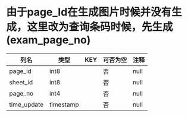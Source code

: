 # 由于page_Id在生成图片时候并没有生成，这里改为查询条码时候，先生成(exam_page_no)
| 列名   | 类型   | KEY  | 可否为空 | 注释   |
| ---- | ---- | ---- | ---- | ---- |
|page_id|int8||否|null|
|sheet_id|int8||否|null|
|page_no|int4||否|null|
|time_update|timestamp||否|null|

